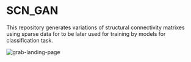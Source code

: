 # SCN_GAN
This repository generates variations of structural connectivity matrixes using sparse data for to be later used for training by models for classification task.

![grab-landing-page](https://github.com/dianuj1997/SCN_GAN/blob/main/dcgan.gif)
